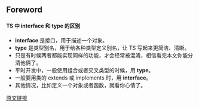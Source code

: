 ## Foreword

#### TS 中 interface 和 type 的区别

- **interface** 是接口，用于描述一个对象。
- **type** 是类型别名，用于给各种类型定义别名，让 TS 写起来更简洁、清晰。
- 只是有时候两者都能实现同样的功能，才会经常被混淆，相信看完本文你能分清他俩了。
- 平时开发中，一般使用组合或者交叉类型的时候，用 **type**。
- 一般要用类的 extends 或 implements 时，用 **interface**。
- 其他情况，比如定义一个对象或者函数，就看你心情了。

[原文链接](https://juejin.cn/post/7063521133340917773)